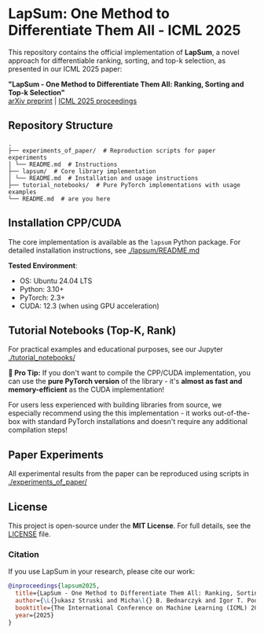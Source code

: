 # LapSum: One Method to Differentiate Them All - ICML 2025

This repository contains the official implementation of **LapSum**, a novel approach for differentiable ranking, sorting, and top-k selection, as presented in our ICML 2025 paper:

**"LapSum - One Method to Differentiate Them All: Ranking, Sorting and Top-k Selection"**  
[arXiv preprint](https://arxiv.org/abs/2503.06242) | [ICML 2025 proceedings](https://proceedings.icml.cc/)  

## Repository Structure
```
.
├── experiments_of_paper/  # Reproduction scripts for paper experiments
│ └── README.md  # Instructions
├── lapsum/  # Core library implementation
│ └── README.md  # Installation and usage instructions
├── tutorial_notebooks/  # Pure PyTorch implementations with usage examples
└── README.md  # are you here
```

## Installation CPP/CUDA

The core implementation is available as the `lapsum` Python package. For detailed installation instructions, see [./lapsum/README.md](./lapsum/README.md)

**Tested Environment**:  
- OS: Ubuntu 24.04 LTS
- Python: 3.10+
- PyTorch: 2.3+
- CUDA: 12.3 (when using GPU acceleration)

## Tutorial Notebooks (Top-K, Rank)
For practical examples and educational purposes, see our Jupyter [./tutorial_notebooks/](./tutorial_notebooks/)

**🚀 Pro Tip:**  If you don't want to compile the CPP/CUDA implementation, you can use the **pure PyTorch version** of the library - it's **almost as fast and memory-efficient** as the CUDA implementation! 

For users less experienced with building libraries from source, we especially recommend using the this implementation - it works out-of-the-box with standard PyTorch installations and doesn't require any additional compilation steps!

## Paper Experiments
All experimental results from the paper can be reproduced using scripts in [./experiments_of_paper/](./experiments_of_paper/)

## License

This project is open-source under the **MIT License**. For full details, see the [LICENSE](./LICENSE) file.


### Citation

If you use LapSum in your research, please cite our work:

```bibtex
@inproceedings{lapsum2025,
  title={LapSum - One Method to Differentiate Them All: Ranking, Sorting and Top-k Selection},
  author={\L{}ukasz Struski and Micha\l{} B. Bednarczyk and Igor T. Podolak and Jacek Tabor},
  booktitle={The International Conference on Machine Learning (ICML) 2025},
  year={2025}
}
